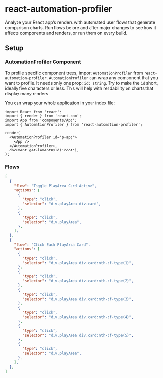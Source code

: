 # react-automation-profiler

Analyze your React app's renders with automated user flows that generate comparison charts. Run flows before and after major changes to see how it affects components and renders, or run them on every build.

## Setup

### AutomationProfiler Component

To profile specific component trees, import `AutomationProfiler` from `react-automation-profiler`. `AutomationProfiler` can wrap any component that you want to profile. It needs only one prop: `id: string`. Try to make the `id` short, ideally five characters or less. This will help with readability on charts that display many renders.

You can wrap your whole application in your index file:

```tsx
import React from 'react';
import { render } from 'react-dom';
import App from 'components/App';
import { AutomationProfiler } from 'react-automation-profiler';

render(
  <AutomationProfiler id='p-app'>
    <App />
  </AutomationProfiler>,
  document.getElementById('root'),
);
```

### Flows

```json
[
  {
    "flow": "Toggle PlayArea Card Active",
    "actions": [
      {
        "type": "click",
        "selector": "div.playArea div.card",
      },
      {
        "type": "click",
        "selector": "div.playArea",
      },
    ],
  },
  {
    "flow": "Click Each PlayArea Card",
    "actions": [
      {
        "type": "click",
        "selector": "div.playArea div.card:nth-of-type(1)",
      },
      {
        "type": "click",
        "selector": "div.playArea div.card:nth-of-type(2)",
      },
      {
        "type": "click",
        "selector": "div.playArea div.card:nth-of-type(3)",
      },
      {
        "type": "click",
        "selector": "div.playArea div.card:nth-of-type(4)",
      },
      {
        "type": "click",
        "selector": "div.playArea div.card:nth-of-type(5)",
      },
      {
        "type": "click",
        "selector": "div.playArea",
      },
    ],
  },
]
```